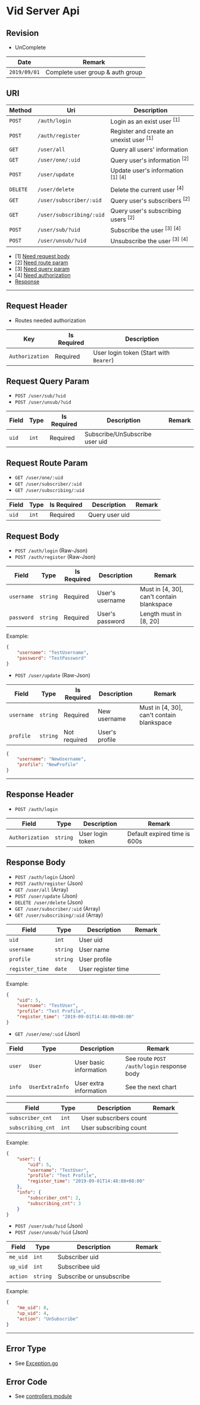 # Vid Server Api

## Revision

+ UnComplete

|Date|Remark|
|--|--|
|`2019/09/01`|Complete user group & auth group|

## URI

|Method|Uri|Description|
|--|--|--|
|`POST`|`/auth/login`|Login as an exist user <sup>[1]</sup>|
|`POST`|`/auth/register`|Register and create an unexist user <sup>[1]</sup>|
|`GET`|`/user/all`|Query all users' information|
|`GET`|`/user/one/:uid`|Query user's information <sup>[2]</sup>|
|`POST`|`/user/update`|Update user's information <sup>[1]</sup> <sup>[4]</sup>|
|`DELETE`|`/user/delete`|Delete the current user <sup>[4]</sup>|
|`GET`|`/user/subscriber/:uid`|Query user's subscribers <sup>[2]</sup>|
|`GET`|`/user/subscribing/:uid`|Query user's subscribing users <sup>[2]</sup>|
|`POST`|`/user/sub/?uid`|Subscribe the user <sup>[3]</sup> <sup>[4]</sup>|
|`POST`|`/user/unsub/?uid`|Unsubscribe the user <sup>[3]</sup> <sup>[4]</sup>|

+ [1] [Need request body](https://vid/blob/master/docs/api.md#request-body)
+ [2] [Need route param](https://vid/blob/master/docs/api.md#request-route-param)
+ [3] [Need query param](https://vid/blob/master/docs/api.md#request-query-param)
+ [4] [Need authorization](https://vid/blob/master/docs/api.md#request-header)
+ [Response](https://vid/blob/master/docs/api.md#response-header)

---

## Request Header

+ Routes needed authorization

|Key|Is Required|Description|
|--|--|--|
|`Authorization`|Required|User login token (Start with `Bearer`)|

## Request Query Param

+ `POST /user/sub/?uid`
+ `POST /user/unsub/?uid`

|Field|Type|Is Required|Description|Remark|
|--|--|--|--|--|
|`uid`|`int`|Required|Subscribe/UnSubscribe user uid||

## Request Route Param

+ `GET /user/one/:uid`
+ `GET /user/subscriber/:uid`
+ `GET /user/subscribing/:uid`

|Field|Type|Is Required|Description|Remark|
|--|--|--|--|--|
|`uid`|`int`|Required|Query user uid||

## Request Body

+ `POST /auth/login` (Raw-Json)
+ `POST /auth/register` (Raw-Json)

|Field|Type|Is Required|Description|Remark|
|--|--|--|--|--|
|`username`|`string`|Required|User's username|Must in [4, 30], can't contain blankspace|
|`password`|`string`|Required|User's password|Length must in [8, 20]|

Example:

```json
{
    "username": "TestUsername",
    "password": "TestPassword"
}
```

+ `POST /user/update` (Raw-Json)

|Field|Type|Is Required|Description|Remark|
|--|--|--|--|--|
|`username`|`string`|Required|New username|Must in [4, 30], can't contain blankspace|
|`profile`|`string`|Not required|User's profile||

```json
{
    "username": "NewUsername",
    "profile": "NewProfile"
}
```
---

## Response Header

+ `POST /auth/login`

|Field|Type|Description|Remark|
|--|--|--|--|
|`Authorization`|`string`|User login token|Default expired time is 600s|

## Response Body

+ `POST /auth/login` (Json)
+ `POST /auth/register` (Json)
+ `GET /user/all` (Array)
+ `POST /user/update` (Json)
+ `DELETE /user/delete` (Json)
+ `GET /user/subscriber/:uid` (Array)
+ `GET /user/subscribing/:uid` (Array)

|Field|Type|Description|Remark|
|--|--|--|--|
|`uid`|`int`|User uid||
|`username`|`string`|User name||
|`profile`|`string`|User profile||
|`register_time`|`date`|User register time||

Example:

```json
{
    "uid": 5,
    "username": "TestUser",
    "profile": "Test Profile",
    "register_time": "2019-09-01T14:48:08+08:00"
}
```

+ `GET /user/one/:uid` (Json)

|Field|Type|Description|Remark|
|--|--|--|--|
|`user`|`User`|User basic information|See route `POST /auth/login` response body|
|`info`|`UserExtraInfo`|User extra information|See the next chart|

|Field|Type|Description|Remark|
|--|--|--|--|
|`subscriber_cnt`|`int`|User subscribers count||
|`subscribing_cnt`|`int`|User subscribing count||

Example:

```json
{
    "user": {
        "uid": 5,
        "username": "TestUser",
        "profile": "Test Profile",
        "register_time": "2019-09-01T14:48:08+08:00"
    },
    "info": {
        "subscriber_cnt": 2,
        "subscribing_cnt": 3
    }
}
```

+ `POST /user/sub/?uid` (Json)
+ `POST /user/unsub/?uid` (Json)

|Field|Type|Description|Remark|
|--|--|--|--|
|`me_uid`|`int`|Subscriber uid||
|`up_uid`|`int`|Subscribee uid||
|`action`|`string`|Subscribe or unsubscribe||

Example:

```json
{
    "me_uid": 8,
    "up_uid": 4,
    "action": "UnSubscribe"
}
```

---

## Error Type

+ See [Exception.go](https://vid/blob/master/exceptions/Exception.go)

## Error Code

+ See [controllers module](https://vid/tree/master/controllers)